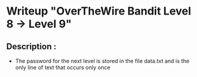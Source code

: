 # Writeup "OverTheWire Bandit Level 8 → Level 9"

## Description : 
- The password for the next level is stored in the file data.txt and is the only line of text that occurs only once

